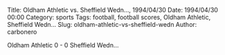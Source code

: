Title: Oldham Athletic vs. Sheffield Wedn…, 1994/04/30
Date: 1994/04/30 00:00
Category: sports
Tags: football, football scores, Oldham Athletic, Sheffield Wedn…
Slug: oldham-athletic-vs-sheffield-wedn
Author: carbonero


Oldham Athletic 0 - 0 Sheffield Wedn…
